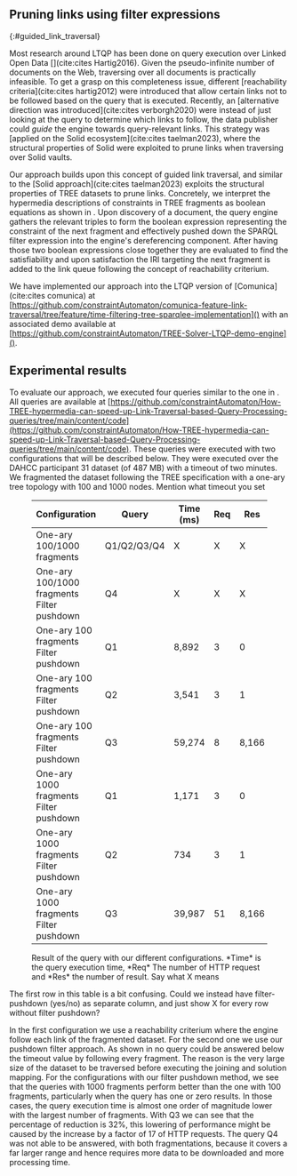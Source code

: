 ## Pruning links using filter expressions
{:#guided_link_traversal}

Most research around LTQP has been done on query execution over Linked Open Data [](cite:cites Hartig2016).
Given the pseudo-infinite number of documents on the Web, traversing over all documents is practically infeasible.
To get a grasp on this completeness issue, different [reachability criteria](cite:cites hartig2012) were introduced
that allow certain links not to be followed based on the query that is executed.
Recently, an [alternative direction was introduced](cite:cites verborgh2020)
were instead of just looking at the query to determine which links to follow,
the data publisher could _guide_ the engine towards query-relevant links.
This strategy was [applied on the Solid ecosystem](cite:cites taelman2023),
where the structural properties of Solid were exploited to prune links when traversing over Solid vaults.

Our approach builds upon this concept of guided link traversal,
and similar to the [Solid approach](cite:cites taelman2023) exploits the structural properties of TREE datasets to prune links.
Concretely, we interpret the hypermedia descriptions of constraints in TREE fragments as boolean equations
as shown in [](#TREE-relation-turtle-example).
Upon discovery of a document, the query engine gathers the relevant triples to form the boolean expression 
representing the constraint of the next fragment and effectively pushed down the SPARQL filter expression into the engine's dereferencing component.
After having those two boolean expressions close together they are evaluated to find the satisfiability and upon satisfaction
the IRI targeting the next fragment is added to the link queue following the concept of reachability criterium.

We have implemented our approach into the LTQP version of [Comunica](cite:cites comunica) at
[https://github.com/constraintAutomaton/comunica-feature-link-traversal/tree/feature/time-filtering-tree-sparqlee-implementation]() with an associated demo available at
[https://github.com/constraintAutomaton/TREE-Solver-LTQP-demo-engine]().

## Experimental results

To evaluate our approach, we executed four queries similar to the one in [](#example-sparql).
All queries are available at [https://github.com/constraintAutomaton/How-TREE-hypermedia-can-speed-up-Link-Traversal-based-Query-Processing-queries/tree/main/content/code](https://github.com/constraintAutomaton/How-TREE-hypermedia-can-speed-up-Link-Traversal-based-Query-Processing-queries/tree/main/content/code).
These queries were executed with two configurations that will be described below.
They were executed over the DAHCC participant 31 dataset (of 487 MB) with a timeout of two minutes.
We fragmented the dataset following the TREE specification with a one-ary tree topology with 100 and 1000 nodes.
<span class="comment" data-author="RT">Mention what timeout you set</span>

<figure id="results-queries" markdown="1" class="table table-smaller-font">

| Configuration                              | Query       | Time (ms) | Req | Res    |
|--------------------------------------------|-------------|---------|----|-------|
| One-ary 100/1000 fragments                 | Q1/Q2/Q3/Q4 | X       | X  | X     |
| One-ary 100/1000 fragments Filter pushdown | Q4          | X       | X  | X     |
| One-ary 100 fragments Filter pushdown      | Q1          | 8,892   | 3  | 0     |
| One-ary 100 fragments Filter pushdown      | Q2          | 3,541   | 3  | 1     |
| One-ary 100 fragments Filter pushdown      | Q3          | 59,274  | 8  | 8,166 |
| One-ary 1000 fragments Filter pushdown     | Q1          | 1,171   | 3  | 0     |
| One-ary 1000 fragments Filter pushdown     | Q2          | 734     | 3  | 1     |
| One-ary 1000 fragments Filter pushdown     | Q3          | 39,987  | 51 | 8,166 |

<figcaption markdown="block">
Result of the query with our different configurations. *Time* is the query execution time,
*Req* The number of HTTP request and *Res* the number of result.
<span class="comment" data-author="RT">Say what X means</span>
</figcaption>
</figure>

<span class="comment" data-author="RT">The first row in this table is a bit confusing. Could we instead have filter-pushdown (yes/no) as separate column, and just show X for every row without filter pushdown?</span>

In the first configuration we use a reachability criterium where the engine follow each link of the fragmented dataset.
For the second one we use our pushdown filter approach.
As shown in [](#results-queries) no query could be answered below the timeout value by following every fragment. 
The reason is the very large size of the dataset to be traversed before executing the joining and solution mapping.
For the configurations with our filter pushdown method, we see that the queries with 1000 fragments perform better than
the one with 100 fragments, particularly when the query has one or zero results. In those cases, the query execution time is almost one
order of magnitude lower with the largest number of fragments. 
With Q3 we can see that the percentage of reduction is 32%, this lowering of performance might be caused by the increase by a factor of 17
of HTTP requests. The query Q4 was not able to be answered, with both fragmentations, because it covers a far larger range and hence requires more data to be downloaded and more processing time.
